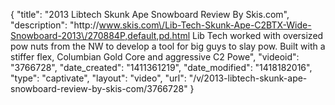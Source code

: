 {
    "title": "2013 Libtech Skunk Ape Snowboard Review By Skis.com",
    "description": "http:\/\/www.skis.com\/Lib-Tech-Skunk-Ape-C2BTX-Wide-Snowboard-2013\/270884P,default,pd.html  Lib Tech worked with oversized pow nuts from the NW to develop a tool for big guys to slay pow. Built with a stiffer flex, Columbian Gold Core and aggressive C2 Powe",
    "videoid": "3766728",
    "date_created": "1411361219",
    "date_modified": "1418182016",
    "type": "captivate",
    "layout": "video",
    "url": "\/v\/2013-libtech-skunk-ape-snowboard-review-by-skis-com\/3766728"
}